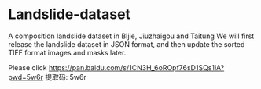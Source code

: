 # Landslide-dataset
A composition landslide dataset in BIjie, Jiuzhaigou and Taitung
We will first release the landslide dataset in JSON format, and then update the sorted TIFF format images and masks later.

Please click  https://pan.baidu.com/s/1CN3H_6oROpf76sD1SQs1iA?pwd=5w6r 提取码: 5w6r 
